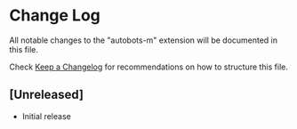 # Change Log

All notable changes to the "autobots-m" extension will be documented in this file.

Check [Keep a Changelog](http://keepachangelog.com/) for recommendations on how to structure this file.

## [Unreleased]

- Initial release